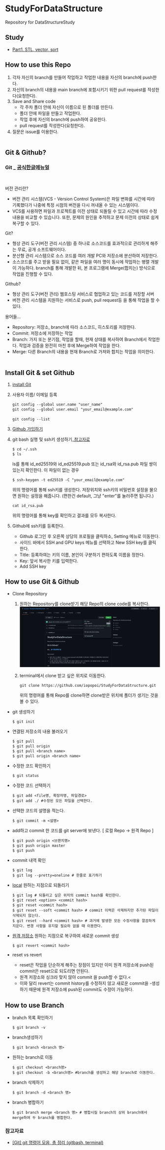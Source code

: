 # StudyForDataStructure
Repository for DataStructureStudy
## Study
- [Part1. STL, vector, sort](https://abrupt-pancake-3c6.notion.site/C-STL-85ae6658dc0a433eb2db902752894ee6)

## How to use this Repo
1. 각자 자신의 branch를 만들어 작업하고 작업한 내용을 자신의 branch에 push한다.
2. 자신의 branch의 내용을 main branch에 포함시키기 위한 pull request를 작성한다(요청한다). 
3. Save and Share code
    - 각 주차 폴더 안에 자신이 이름으로 된 폴더를 만든다.
    - 폴더 안에 파일을 만들고 작업한다.
    - 작업 후에 자신의 branch에 push하여 공유한다.
    - pull request를 작성한다(요청한다).
4. 질문은 issue를 이용한다. 
<br><br>

## Git & Github?
### Git  _  [공식한글메뉴얼](https://git-scm.com/book/ko/v2)
<br>

버전 관리란?
- 버전 관리 시스템(VCS - Version Control System)은 파일 변화를 시간에 따라 기록했다가 나중에 특정 시점의 버전을 다시 꺼내올 수 있는 시스템이다.
- VCS를 사용하면 파일과 프로젝트를 이전 상태로 되돌릴 수 있고 시간에 따라 수정 내용을 비교할 수 있습니다. 또한, 문제의 원인을 추적하고 문제 이전의 상태로 쉽게 복구할 수 있다.

Git?
- 형상 관리 도구(버전 관리 시스템) 중 하나로 소스코드를 효과적으로 관리하게 해주는 무료, 공개 소프트웨어이다.
- 분산형 관리 시스템으로 소스 코드를 여러 개발 PC와 저장소에 분산하여 저장한다. <br>
- 소스코드를 주고 받을 필요 없이, 같은 파일을 여러 명이 동시에 작업하는 병렬 개발이 가능하다. branch를 통해 개발한 뒤, 본 프로그램에 Merge(합치는) 방식으로 작업을 진행할 수 있다.

Github?
- 형상 관리 도구(버전 관리) 웹호스팅 서비스로 협업하고 있는 코드를 저장할 서버
- 버전 관리 시스템을 지원하는 서비스로 push, pull request등 을 통해 작업을 할 수 있다.

용어들...
- Repository: 저장소, branch에 따라 소스코드, 히스토리를 저장한다. 
- Commit: 저장소에 저장하는 작업
- Branch: 가지 또는 분기점, 작업을 할때, 현재 상태를 복사하여 Branch에서 작업한다. 작업과 검증을 완전히 마친 후에 Merge하여 작업을 한다. 
- Merge: 다른 Branch의 내용을 현재 Branch로 가져와 합치는 작업을 의미한다.
<br><br>

## Install Git & set Github
1. [install Git](http://git-scm.com/download/win) 

2. 사용자 이름/ 이메일 등록
    ```
    git config --global user.name "user_name"
    git config --global user.email "your_email@example.com"

    git config --list
    ```

3. [Github 가입하기](https://github.com/)

4. git bash 실행 및 ssh키 생성하기_[참고자료](https://www.lainyzine.com/ko/article/creating-ssh-key-for-github/)
    ```
    $ cd ~/.ssh
    $ ls
    ```
    ls를 통해 id_ed25519와 id_ed25519.pub 또는 id_rsa와 id_rsa.pub 파일 쌍이 있는지 확인한다.
    이 파일이 없는 경우
    ```
    $ ssh-keygen -t ed25519 -C "your_email@example.com"
    ```
    위의 명령어를 통해 ssh키를 생성한다. 저장위치와 ssh키의 비밀번호 설정을 물으면 원하는 설정을 해줍니다. (편한건 default, 그냥 "enter"를 눌러주면 됩니다.)
    ```
    cat id_rsa.pub
    ```
    위의 명령어를 통해 key를 확인하고 결과를 모두 복사한다.<br>

5. Github에 ssh키를 등록한다.
    - Github 로그인 후 오른쪽 상당의 프로필을 클릭하소, Setting 메뉴로 이동한다.
    - 사이드 바에서 SSH and GPU keys 메뉴를 선택하고 New SSH key를 클릭한다.
    - Title: 등록하여는 키의 이름, 본인이 구분하기 편하도록 이름을 정한다.
    - Key: 앞서 복사한 키를 입력한다.
    - Add SSH key
    

## How to use Git & Github

- Clone Repository
    1. 원하는 Repository를 clone받기 해당 Repo의 clone code를 복사한다.
        ![clone code](./images/clone_http.png)
    2. terminal에서 clone 받고 싶은 위치로 이동한다.

        ``` 
        git clone https://github.com/iopopoi/StudyForDataStructure.git
        ```
        위의 명령여를 통해 Repo를 clone하면 clone받은 위치에 폴더가 생기는 것을 볼 수 있다.


- git 생성하기
    ```
    $ git init
    ```
- 연결된 저장소의 내용 불러오기
    ```
    $ git pull
    $ git pull origin
    $ git pull <branch name>
    $ git pull origin <branch name>
    ```
- 수정한 코드 확인하기 
    ```
    $ git status
    ```
- 수정한 코드 선택하기
    ```
    $ git add <file명, 확장자명, 파일경로> 
    $ git add ./ #수정된 모든 파일을 선택한다.
    ```
- 선택한 코드의 설명을 적는다.
    ```
    $ git commit -m <설명>
    ```
- add하고 commit 한 코드를 git server에 보낸다. [ 로컬 Repo -> 원격 Repo ]
    ```
    $ git push origin <브랜치명>
    $ git push origin master
    $ git push
    ```
- commit 내역 확인
    ```
    $ git log
    $ git log --pretty=oneline # 한줄로 표기하기
    ```
-  [local](https://gitabout.com/8#:~:text=%EA%B0%88%20%EC%88%98%20%EC%9E%88%EC%8A%B5%EB%8B%88%EB%8B%A4.%C2%A0-,Git%20reset,-Git%20reset%20%EB%AA%85%EB%A0%B9%EC%96%B4%EB%8A%94) 원하는 지점으로 되돌리기
    ```
    $ git log # 되돌리고 싶은 위치의 commit hash를 확인한다.
    $ git reset <option> <commit hash>
    $ git reset <commit hash>
    $ git reset --soft <commit hash> # commit 이력은 삭제하지만 추가된 파일이 삭제되지 않는다.
    $ git reset --hard <commit hash> # 과거에 발생한 모든 수정사항을 깔끔하게 지운다. 변경 사항을 유지할 필요하 없을 때 이용한다.
    ```
- [원격 저장소](https://gitabout.com/8#:~:text=Git-,revert,-%EC%BB%A4%EB%B0%8B%20%EC%9D%B4%EB%A0%A5%EC%9D%84%20%EA%B3%BC%EA%B1%B0%EB%A1%9C) 원하는 지점으로 복구하여 새로운 commit 생성
    ```
    $ git revert <commit hash>
    ```
- reset vs revert
    - reset은 작업을 단순하게 해주는 장점이 있지만 이미 원격 저장소에  push된 commit은 reset으로 되도리면 안된다.
    - 원격 저장소와 싱크라 맞지 않아 commit 을 push할 수 없다.<
    - 이와 달리 revert는 commit history를 수정하지 않고 새로운 commit을 -생성하기 때문에 원격 저장소에 push된 commit도 수정이 가능하다.

## How to use Branch
- brahch 목록 확인하기
    ```
    $ git branch -v
    ```
- branch생성하기
    ```
    $ git branch <branch 명>
    ```
- 원하는 branch로 이동
    ```
    $ git checkout <branch명>
    $ git checkout -b <branch명> #branch를 생성하고 해당 branch로 이동한다.
- branch 삭제하기
    ```
    $ git branch -d <branch 명>
    ```
- branch 병합하기
    ```
    $ git branch merge <branch 명> # 병합시킬 branch의 상위 branch애서 merge하여 두 branch를 병합한다.
    ```

### 참고자료
- [[Git] git 명령어 모음, 총 정리 (gitbash, terminal)](https://gorokke.tistory.com/22)
